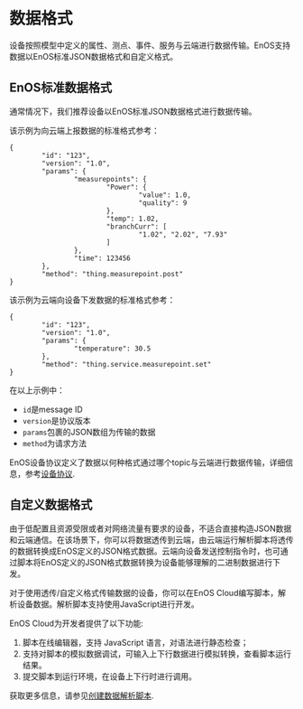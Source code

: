 # 数据格式

设备按照模型中定义的属性、测点、事件、服务与云端进行数据传输。EnOS支持数据以EnOS标准JSON数据格式和自定义格式。

## EnOS标准数据格式

通常情况下，我们推荐设备以EnOS标准JSON数据格式进行数据传输。

该示例为向云端上报数据的标准格式参考：
```
{
        "id": "123",
        "version": "1.0",
        "params": {
                "measurepoints": {
                        "Power": {
                                "value": 1.0,
                                "quality": 9
                        },
                        "temp": 1.02,
                        "branchCurr": [
                                "1.02", "2.02", "7.93"
                        ]
                },
                "time": 123456
        },
        "method": "thing.measurepoint.post"
}
```

该示例为云端向设备下发数据的标准格式参考：
```
{
        "id": "123",
        "version": "1.0",
        "params": {
                "temperature": 30.5
        },
        "method": "thing.service.measurepoint.set"
}
```
在以上示例中：
- `id`是message ID
- `version`是协议版本
- `params`包裹的JSON数组为传输的数据
- `method`为请求方法

EnOS设备协议定义了数据以何种格式通过哪个topic与云端进行数据传输，详细信息，参考[设备协议](../../reference/mqtt/index).

## 自定义数据格式

由于低配置且资源受限或者对网络流量有要求的设备，不适合直接构造JSON数据和云端通信。在该场景下，你可以将数据透传到云端，由云端运行解析脚本将透传的数据转换成EnOS定义的JSON格式数据。云端向设备发送控制指令时，也可通过脚本将EnOS定义的JSON格式数据转换为设备能够理解的二进制数据进行下发。

对于使用透传/自定义格式传输数据的设备，你可以在EnOS Cloud编写脚本，解析设备数据。解析脚本支持使用JavaScript进行开发。

EnOS Cloud为开发者提供了以下功能:

1. 脚本在线编辑器，支持 JavaScript 语言，对语法进行静态检查；
2. 支持对脚本的模拟数据调试，可输入上下行数据进行模拟转换，查看脚本运行结果。
3. 提交脚本到运行环境，在设备上下行时进行调用。

获取更多信息，请参见[创建数据解析脚本](../../howto/device/manage/creating_data_parsing_script).
